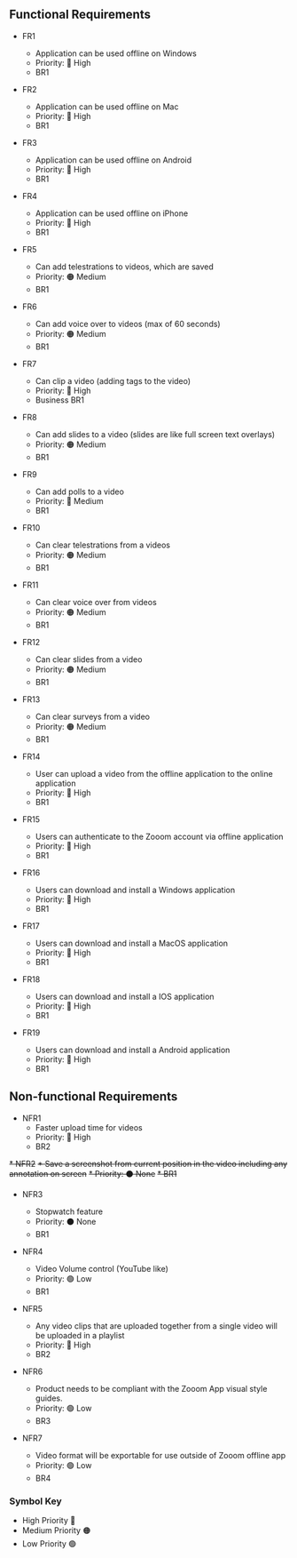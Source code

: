 ## Functional Requirements
* FR1
  * Application can be used offline on Windows
  * Priority: :red_circle: High
  * BR1
  
* FR2
  * Application can be used offline on Mac
  * Priority: :red_circle: High
  * BR1
  
* FR3
  * Application can be used offline on Android
  * Priority: :red_circle: High
  * BR1
  
* FR4
  * Application can be used offline on iPhone
  * Priority: :red_circle: High
  * BR1
  
* FR5
  * Can add telestrations to videos, which are saved
  * Priority: :orange_circle: Medium
  * BR1
  
* FR6
  * Can add voice over to videos (max of 60 seconds)
  * Priority: :orange_circle: Medium
  * BR1
  
* FR7
  * Can clip a video (adding tags to the video)
  * Priority: :red_circle: High
  * Business BR1
  
* FR8
  * Can add slides to a video (slides are like full screen text overlays)
  * Priority: :orange_circle: Medium
  * BR1
  
* FR9
  * Can add polls to a video
  * Priority: :red_circle: Medium
  * BR1
  
* FR10
  * Can clear telestrations from a videos
  * Priority: :orange_circle: Medium
  * BR1
  
* FR11
  * Can clear voice over from videos
  * Priority: :orange_circle: Medium
  * BR1
  
* FR12
  * Can clear slides from a video
  * Priority: :orange_circle: Medium
  * BR1
  
* FR13
  * Can clear surveys from a video
  * Priority: :orange_circle: Medium
  * BR1
  
* FR14
  * User can upload a video from the offline application to the online application
  * Priority: :red_circle: High
  * BR1
  
* FR15
  * Users can authenticate to the Zooom account via offline application
  * Priority: :red_circle: High
  * BR1
  
* FR16
  * Users can download and install a Windows application 
  * Priority: :red_circle: High
  * BR1
  
* FR17
  * Users can download and install a MacOS application 
  * Priority: :red_circle: High
  * BR1
  
* FR18
  * Users can download and install a IOS application 
  * Priority: :red_circle: High
  * BR1
 
* FR19
  * Users can download and install a Android application 
  * Priority: :red_circle: High
  * BR1

## Non-functional Requirements
* NFR1
  * Faster upload time for videos	
  * Priority: :red_circle: High
  * BR2

~~* NFR2~~
  ~~* Save a screenshot from current position in the video including any annotation on screen~~
  ~~* Priority: :black_circle: None~~
  ~~* BR1~~

* NFR3
  * Stopwatch feature
  * Priority: :black_circle: None
  * BR1

* NFR4
  * Video Volume control (YouTube like)
  * Priority: :green_circle: Low
  * BR1

* NFR5
  * Any video clips that are uploaded together from a single video will be uploaded in a playlist	
  * Priority: :red_circle: High
  * BR2

* NFR6
  * Product needs to be compliant with the Zooom App visual style guides.
  * Priority: :green_circle: Low
  * BR3
  
* NFR7
  * Video format will be exportable for use outside of Zooom offline app
  * Priority: :green_circle: Low
  * BR4

### Symbol Key
* High Priority :red_circle:
* Medium Priority :orange_circle:
* Low Priority :green_circle:
